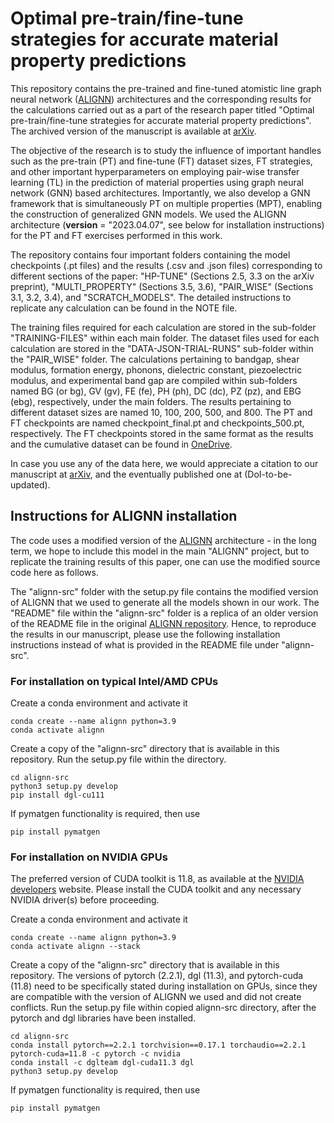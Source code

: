 # Optimal pre-train/fine-tune strategies for accurate material property predictions

This repository contains the pre-trained and fine-tuned atomistic line graph neural
network ([ALIGNN](https://www.nature.com/articles/s41524-021-00650-1)) architectures and the corresponding results for the calculations carried out as a part of the research paper titled "Optimal pre-train/fine-tune strategies for accurate material property predictions". The archived version of the manuscript is available at [arXiv](http://arxiv.org/abs/2406.13142).

The objective of the research is to study the influence of important handles such as the pre-train (PT) and fine-tune (FT) dataset sizes, FT strategies, and other important hyperparameters on employing pair-wise transfer learning (TL) in the prediction of material properties using graph neural network (GNN) based architectures. Importantly, we also develop a GNN framework that is simultaneously PT on multiple properties (MPT), enabling the construction of generalized GNN models. We used the ALIGNN architecture (__version__ = "2023.04.07", see below for installation instructions) for the PT and FT exercises performed in this work.

The repository contains four important folders containing the model checkpoints (.pt files) and the results (.csv and .json files) corresponding to different sections of the paper: "HP-TUNE" (Sections 2.5, 3.3 on the arXiv preprint), "MULTI_PROPERTY" (Sections 3.5, 3.6), "PAIR_WISE" (Sections 3.1, 3.2, 3.4), and "SCRATCH_MODELS". The detailed instructions to replicate any calculation can be found in the NOTE file.

The training files required for each calculation are stored in the sub-folder "TRAINING-FILES" within each main folder. The dataset files used for each calculation are stored in the "DATA-JSON-TRIAL-RUNS" sub-folder within the "PAIR_WISE" folder. The calculations pertaining to bandgap, shear modulus, formation energy, phonons, dielectric constant, piezoelectric modulus, and experimental band gap are compiled within sub-folders named BG (or bg), GV (gv), FE (fe), PH (ph), DC (dc), PZ (pz), and EBG (ebg), respectively, under the main folders. The results pertaining to different dataset sizes are named 10, 100, 200, 500, and 800. The PT and FT checkpoints are named checkpoint_final.pt and checkpoints_500.pt, respectively. The FT checkpoints stored in the same format as the results and the cumulative dataset can be found in [OneDrive](https://indianinstituteofscience-my.sharepoint.com/:f:/g/personal/reshmadevi_iisc_ac_in/Es_cvJqdvFNOh5qTVD1CG9QBTW-hMCVej_Vuln4kEaxzSw?e=KuwOl4). 

In case you use any of the data here, we would appreciate a citation to our manuscript at [arXiv](http://arxiv.org/abs/2406.13142), and the eventually published one at (DoI-to-be-updated).


## Instructions for ALIGNN installation

The code uses a modified version of the [ALIGNN](https://github.com/usnistgov/alignn) architecture - in the long term, we hope to include this model in the main "ALIGNN" project, but to replicate the training results of this paper, one can use the modified source code here as follows.

The "alignn-src" folder with the setup.py file contains the modified version of ALIGNN that we used to generate all the models shown in our work. The "README" file within the "alignn-src" folder is a replica of an older version of the README file in the original [ALIGNN repository](https://github.com/usnistgov/alignn). Hence, to reproduce the results in our manuscript, please use the following installation instructions instead of what is provided in the README file under "alignn-src". 

### For installation on typical Intel/AMD CPUs

Create a conda environment and activate it
```
conda create --name alignn python=3.9
conda activate alignn
```
Create a copy of the "alignn-src" directory that is available in this repository. Run the setup.py file within the directory.
```
cd alignn-src
python3 setup.py develop
pip install dgl-cu111
```
If pymatgen functionality is required, then use
```
pip install pymatgen
```

### For installation on NVIDIA GPUs

The preferred version of CUDA toolkit is 11.8, as available at the [NVIDIA developers](https://developer.nvidia.com/cuda-11-8-0-download-archive) website. Please install the CUDA toolkit and any necessary NVIDIA driver(s) before proceeding.

Create a conda environment and activate it
```
conda create --name alignn python=3.9
conda activate alignn --stack
```

Create a copy of the "alignn-src" directory that is available in this repository.  The versions of pytorch (2.2.1), dgl (11.3), and pytorch-cuda (11.8) need to be specifically stated during installation on GPUs, since they are compatible with the version of ALIGNN we used and did not create conflicts. Run the setup.py file within copied alignn-src directory, after the pytorch and dgl libraries have been installed.
```
cd alignn-src
conda install pytorch==2.2.1 torchvision==0.17.1 torchaudio==2.2.1 pytorch-cuda=11.8 -c pytorch -c nvidia
conda install -c dglteam dgl-cuda11.3 dgl
python3 setup.py develop
```
If pymatgen functionality is required, then use
```
pip install pymatgen
```
